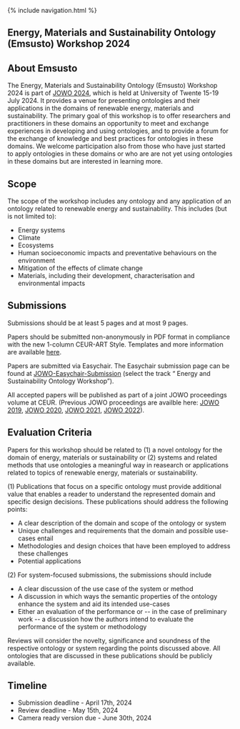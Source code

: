 {% include navigation.html %}

## Energy, Materials and Sustainability Ontology (Emsusto) Workshop 2024

## About Emsusto

The Energy, Materials and Sustainability Ontology (Emsusto) Workshop 2024 is part of [JOWO 2024](https://www.iaoa.org/jowo/2024/index.html), which is held at University of Twente 15-19 July 2024. It provides a venue for presenting ontologies and their applications in the domains of renewable energy, materials and sustainability. The primary goal of this workshop is to offer researchers and practitioners in these domains an opportunity to meet and exchange experiences in developing and using ontologies, and to provide a forum for the exchange of knowledge and best practices for ontologies in these domains. We welcome participation also from those who have just started to apply ontologies in these domains or who are are not yet using ontologies in these domains but are interested in learning more.
  


## Scope

The scope of the workshop includes any ontology and any application of an ontology related to renewable energy and sustainability. This includes (but is not limited to): 
* Energy systems 
* Climate 
* Ecosystems 
* Human socioeconomic impacts and preventative behaviours on the environment
* Mitigation of the effects of climate change
* Materials, including their development, characterisation and environmental impacts


## Submissions

Submissions should be at least 5 pages and at most 9 pages.

Papers should be submitted non-anonymously in PDF format in compliance with the new 1-column CEUR-ART Style. Templates and more information are available [here](https://ceur-ws.org/HOWTOSUBMIT.html).

Papers are submitted via Easychair. The Easychair submission page can be found at [JOWO-Easychair-Submission](https://easychair.org/my/conference?conf=jowo2024) (select the track “ Energy and Sustainability Ontology Workshop”).

All accepted papers will be published as part of a joint JOWO proceedings volume at CEUR. (Previous JOWO proceedings are availble here: [JOWO 2019](http://ceur-ws.org/Vol-2518/), [JOWO 2020](http://ceur-ws.org/Vol-2708/), [JOWO 2021](http://ceur-ws.org/Vol-2969/), [JOWO 2022](https://ceur-ws.org/Vol-3249/)).


## Evaluation Criteria

Papers for this workshop should be related to (1) a novel ontology for the domain of energy, materials or sustainability or (2) systems and related methods that use ontologies a meaningful way in reasearch or applications related to topics of renewable energy, materials or sustainability.  

(1) Publications that focus on a specific ontology must provide additional value that enables a reader to
understand the represented domain and specific design decisions. These publications should address the following points:

* A clear description of the domain and scope of the ontology or system
* Unique challenges and requirements that the domain and possible use-cases entail
* Methodologies and design choices that have been employed to address these challenges
* Potential applications

(2) For system-focused submissions, the submissions should include 
* A clear discussion of the use case of the system or method  
* A discussion in which ways the semantic properties of the ontology enhance the system and aid its intended use-cases
* Either an evaluation of the performance or -- in the case of preliminary work -- a discussion how the authors intend to evaluate the performance of the system or methodology  

Reviews will consider the novelty, significance and soundness of the respective ontology or system regarding the points discussed above. All ontologies that are discussed in these publications should be publicly available.


## Timeline

* Submission deadline - April 17th, 2024
* Review deadline - May 15th, 2024
* Camera ready version due - June 30th, 2024
